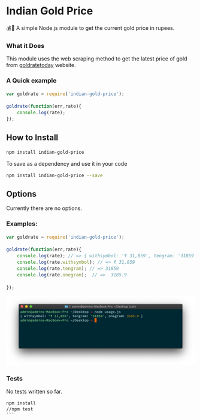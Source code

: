 # Indian Gold Price
💰🥇 A simple Node.js module to get the current gold price in rupees.

### What it Does

This module uses the web scraping method to get the latest price of gold from [goldratetoday](https://www.goldratetoday.com) website.  

### A Quick example

```JavaScript
var goldrate = require('indian-gold-price');

goldrate(function(err,rate){
    console.log(rate);
});


```


## How to Install 

```sh
npm install indian-gold-price
```

To save as a dependency and use it in your code

```sh
npm install indian-gold-price --save
```

## Options

Currently there are no options.

### Examples:

```JavaScript
var goldrate = require('indian-gold-price');

goldrate(function(err,rate){
    console.log(rate); // => { withsymbol: '₹ 31,859', tengram: '31859', onegram: 3185.9 }
    console.log(rate.withsymbol); // => ₹ 31,859
    console.log(rate.tengram); // => 31859 
    console.log(rate.onegram);  // =>  3185.9

});

```

![Indian Gold Price](https://raw.githubusercontent.com/beingfranklin/Indian-Gold-Price/master/screenshot.png)

### Tests

No tests written so far.

````
npm install
//npm test
```
